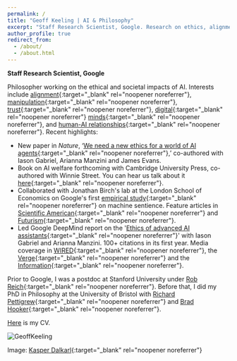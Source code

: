 ```yaml
---
permalink: /
title: "Geoff Keeling | AI & Philosophy"
excerpt: "Staff Research Scientist, Google. Research on ethics, alignment, model welfare, and machine cognition."
author_profile: true
redirect_from: 
  - /about/
  - /about.html
---
```


**Staff Research Scientist, Google**

Philosopher working on the ethical and societal impacts of AI. Interests include [alignment](https://link.springer.com/article/10.1007/s11098-025-02300-4?utm_source=rct_congratemailt&utm_medium=email&utm_campaign=oa_20250330&utm_content=10.1007/s11098-025-02300-4){:target="_blank" rel="noopener noreferrer"}, [manipulation](https://arxiv.org/pdf/2404.15058){:target="_blank" rel="noopener noreferrer"}, [trust](https://dl.acm.org/doi/10.1145/3630106.3658964){:target="_blank" rel="noopener noreferrer"}, [digital](https://arxiv.org/pdf/2506.13403){:target="_blank" rel="noopener noreferrer"} [minds](https://www.tandfonline.com/doi/abs/10.1080/0020174X.2025.2450598){:target="_blank" rel="noopener noreferrer"}, and [human-AI relationships](https://ojs.aaai.org/index.php/AIES/article/view/31694){:target="_blank" rel="noopener noreferrer"}. Recent highlights:

* New paper in _Nature_, ‘[We need a new ethics for a world of AI agents](https://www.nature.com/articles/d41586-025-02454-5){:target="_blank" rel="noopener noreferrer"},’ co-authored with Iason Gabriel, Arianna Manzini and James Evans. 
* Book on AI welfare forthcoming with Cambridge University Press, co-authored with Winnie Street. You can hear us talk about it [here](https://youtu.be/U0GBfbgYf-Y?si=znis3mac0whB5aQu){:target="_blank" rel="noopener noreferrer"}.
* Collaborated with Jonathan Birch's lab at the London School of Economics on Google's first [empirical study](https://arxiv.org/pdf/2411.02432){:target="_blank" rel="noopener noreferrer"} on machine sentience. Feature articles in [Scientific American](https://www.scientificamerican.com/article/could-inflicting-pain-test-ai-for-sentience/){:target="_blank" rel="noopener noreferrer"} and [Futurism](https://futurism.com/scientists-experiment-with-subjecting-ai-to-pain){:target="_blank" rel="noopener noreferrer"}.
* Led Google DeepMind report on the '[Ethics of advanced AI assistants](https://arxiv.org/pdf/2404.16244){:target="_blank" rel="noopener noreferrer"}' with Iason Gabriel and Arianna Manzini. 100+ citations in its first year. Media coverage in [WIRED](https://www.wired.com/story/prepare-to-get-manipulated-by-emotionally-expressive-chatbots/){:target="_blank" rel="noopener noreferrer"}, the [Verge](https://www.theverge.com/c/24300623/ai-companions-replika-openai-chatgpt-assistant-romance){:target="_blank" rel="noopener noreferrer"} and the [Information](https://www.theinformation.com/articles/why-google-and-openai-dont-see-eye-to-eye-on-voice-assistants){:target="_blank" rel="noopener noreferrer"}.

Prior to Google, I was a postdoc at Stanford University under [Rob Reich](https://en.wikipedia.org/wiki/Rob_Reich){:target="_blank" rel="noopener noreferrer"}. Before that, I did my PhD in Philosophy at the University of Bristol with [Richard Pettigrew](https://richardpettigrew.com/){:target="_blank" rel="noopener noreferrer"} and [Brad Hooker](https://en.wikipedia.org/wiki/Brad_Hooker){:target="_blank" rel="noopener noreferrer"}. 

[Here](https://geoffkeeling.github.io/files/CV.pdf) is my CV.

![GeoffKeeling](https://geoffkeeling.github.io/images/bio-photo.jpg)

Image: [Kasper Dalkarl](https://www.kasperdalkarl.com/){:target="_blank" rel="noopener noreferrer"}
